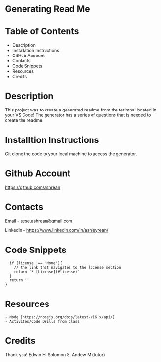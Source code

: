# Generating Read Me

# Table of Contents
- Description
- Installation Instructions
- GitHub Account
- Contacts
- Code Snippets
- Resources
- Credits


# Description
This project was to create a generated readme from the terimnal located in your VS Code! The generator has a series of questions that is needed to create the readme.

# Installtion Instructions
Git clone the code to your local machine to access the generator.

# Github Account
https://github.com/ashrean


# Contacts
Email - sese.ashrean@gmail.com

Linkedin - https://www.linkedin.com/in/ashleyrean/

# Code Snippets
``` function renderLicenseLink(license) {
  if (license !== 'None'){
    // the link that navigates to the license section
    return `* [License](#license)`
  }
  return ''
}
```

# Resources
    - Node [https://nodejs.org/docs/latest-v16.x/api/]
    - Activites/Code Drills from class

# Credits
Thank you!
Edwin H.
Solomon S.
Andew M (tutor)
